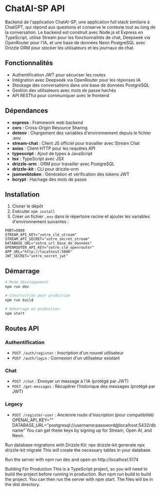 # ChatAI-SP API

Backend de l'application ChatAI-SP, une application full stack similaire à ChatGPT, qui répond aux questions et conserve le contexte tout au long de la conversation. Le backend est construit avec Node.js et Express en TypeScript, utilise Stream pour les fonctionnalités de chat, Deepseek via OpenRouter pour l'IA, et une base de données Neon PostgreSQL avec Drizzle ORM pour stocker les utilisateurs et les journaux de chat.

## Fonctionnalités

- Authentification JWT pour sécuriser les routes
- Intégration avec Deepseek via OpenRouter pour les réponses IA
- Stockage des conversations dans une base de données PostgreSQL
- Gestion des utilisateurs avec mots de passe hachés
- API RESTful pour communiquer avec le frontend

## Dépendances

- **express** : Framework web backend
- **cors** : Cross-Origin Resource Sharing
- **dotenv** : Chargement des variables d'environnement depuis le fichier .env
- **stream-chat** : Client JS officiel pour travailler avec Stream Chat
- **axios** : Client HTTP pour les requêtes API
- **typescript** : Ajout de types à JavaScript
- **tsx** : TypeScript avec JSX
- **drizzle-orm** : ORM pour travailler avec PostgreSQL
- **drizzle-kit** : CLI pour drizzle-orm
- **jsonwebtoken** : Génération et vérification des tokens JWT
- **bcrypt** : Hachage des mots de passe



## Installation

1. Cloner le dépôt
2. Exécuter `npm install`
3. Créer un fichier `.env` dans le répertoire racine et ajouter les variables d'environnement suivantes :

```
PORT=5000
STREAM_API_KEY="votre_clé_stream"
STREAM_API_SECRET="votre_secret_stream"
DATABASE_URL="votre_url_base_de_données"
OPENROUTER_API_KEY="votre_clé_openrouter"
APP_URL="http://localhost:5000"
JWT_SECRET="votre_secret_jwt"
```

## Démarrage

```bash
# Mode développement
npm run dev

# Construction pour production
npm run build

# Démarrage en production
npm start
```

## Routes API

### Authentification
- `POST /auth/register` : Inscription d'un nouvel utilisateur
- `POST /auth/login` : Connexion d'un utilisateur existant

### Chat
- `POST /chat` : Envoyer un message à l'IA (protégé par JWT)
- `POST /get-messages` : Récupérer l'historique des messages (protégé par JWT)

### Legacy
- `POST /register-user` : Ancienne route d'inscription (pour compatibilité)
OPENAI_API_KEY=""
DATABASE_URL="postgresql://username:password@localhost:5432/dbname"
You can get these keys by signing up for Stream, Open AI, and Neon.

Run database migrations with Drizzle Kit:
npx drizzle-kit generate
npx drizzle-kit migrate
This will create the necessary tables in your database.

Run the server with npm run dev and open on http://localhost:5174

Building For Production
This is a TypeScript project, so you will need to build the project before running in production. Run npm run build to build the project. You can then run the server with npm start. The files will be in the dist directory.